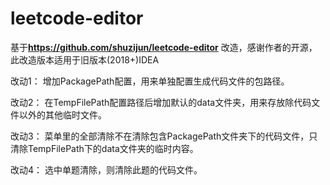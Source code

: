 # leetcode-editor
基于**https://github.com/shuzijun/leetcode-editor** 改造，感谢作者的开源，此改造版本适用于旧版本(2018+)IDEA

改动1：
增加PackagePath配置，用来单独配置生成代码文件的包路径。

改动2：
在TempFilePath配置路径后增加默认的data文件夹，用来存放除代码文件以外的其他临时文件。

改动3：
菜单里的全部清除不在清除包含PackagePath文件夹下的代码文件，只清除TempFilePath下的data文件夹的临时内容。

改动4：
选中单题清除，则清除此题的代码文件。
